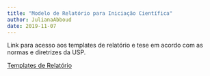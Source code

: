 ```yaml
---
title: "Modelo de Relatório para Iniciação Científica"
author: JulianaAbboud
date: 2019-11-07
---
```


Link para acesso aos templates de relatório e tese em acordo com as normas e diretrizes da USP.

[Templates de Relatório](http://www.astro.iag.usp.br/~reprdiscente/html/iagtese.html)


